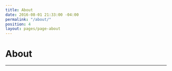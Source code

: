 ```yaml
---
title: About
date: 2016-08-01 21:33:00 -04:00
permalink: "/about/"
position: 4
layout: pages/page-about
---
```


# About

---